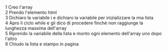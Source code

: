 1 Creo l'array<br>
2 Prendo l'elemento html<br>
3 Dichiaro la variabile i e dichiaro la variabile per inizializzare la mia lista <br>
4 Apro il ciclo while e gli dico di procedere finchè non raggiunge la lunghezza massima dell'array <br>
5 Riprendo la variabile della lista e monto ogni elemento dell'array uno dopo l'altro <br>
6 Chiudo la lista e stampo in pagina